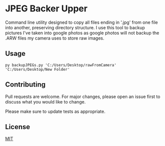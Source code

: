 # JPEG Backer Upper

Command line utility designed to copy all files ending in '.jpg' from one file into another, preserving directory structure. I use this tool to backup pictures I've taken into google photos as google photos will not backup the .ARW files my camera uses to store raw images. 

## Usage

```
py backupJPEGs.py 'C:/Users/Desktop/rawFromCamera' 'C:/Users/Desktop/New Folder'
```

## Contributing
Pull requests are welcome. For major changes, please open an issue first to discuss what you would like to change.

Please make sure to update tests as appropriate.

## License
[MIT](https://choosealicense.com/licenses/mit/)
